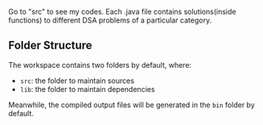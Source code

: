 Go to "src" to see my codes.
Each .java file contains solutions(inside functions) to different DSA problems of a particular category.

## Folder Structure

The workspace contains two folders by default, where:

- `src`: the folder to maintain sources
- `lib`: the folder to maintain dependencies

Meanwhile, the compiled output files will be generated in the `bin` folder by default.
